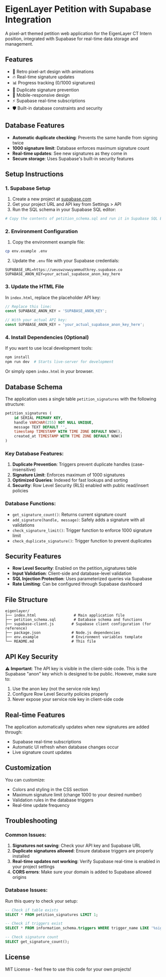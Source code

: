 # EigenLayer Petition with Supabase Integration

A pixel-art themed petition web application for the EigenLayer CT Intern position, integrated with Supabase for real-time data storage and management.

## Features

- 🎨 Retro pixel-art design with animations
- 🔥 Real-time signature updates
- 📊 Progress tracking (0/1000 signatures)
- 🚫 Duplicate signature prevention
- 📱 Mobile-responsive design
- ⚡ Supabase real-time subscriptions
- 🛡️ Built-in database constraints and security

## Database Features

- **Automatic duplicate checking**: Prevents the same handle from signing twice
- **1000 signature limit**: Database enforces maximum signature count
- **Real-time updates**: See new signatures as they come in
- **Secure storage**: Uses Supabase's built-in security features

## Setup Instructions

### 1. Supabase Setup

1. Create a new project at [supabase.com](https://supabase.com)
2. Get your project URL and API key from Settings > API
3. Run the SQL schema in your Supabase SQL editor:

```bash
# Copy the contents of petition_schema.sql and run it in Supabase SQL Editor
```

### 2. Environment Configuration

1. Copy the environment example file:
```bash
cp env.example .env
```

2. Update the `.env` file with your Supabase credentials:
```env
SUPABASE_URL=https://ueuswzvwuyammudtkrey.supabase.co
SUPABASE_ANON_KEY=your_actual_supabase_anon_key_here
```

### 3. Update the HTML File

In `index.html`, replace the placeholder API key:

```javascript
// Replace this line:
const SUPABASE_ANON_KEY = 'SUPABASE_ANON_KEY';

// With your actual API key:
const SUPABASE_ANON_KEY = 'your_actual_supabase_anon_key_here';
```

### 4. Install Dependencies (Optional)

If you want to use local development tools:

```bash
npm install
npm run dev  # Starts live-server for development
```

Or simply open `index.html` in your browser.

## Database Schema

The application uses a single table `petition_signatures` with the following structure:

```sql
petition_signatures (
    id SERIAL PRIMARY KEY,
    handle VARCHAR(255) NOT NULL UNIQUE,
    message TEXT DEFAULT '',
    timestamp TIMESTAMP WITH TIME ZONE DEFAULT NOW(),
    created_at TIMESTAMP WITH TIME ZONE DEFAULT NOW()
)
```

### Key Database Features:

1. **Duplicate Prevention**: Triggers prevent duplicate handles (case-insensitive)
2. **Signature Limit**: Enforces maximum of 1000 signatures
3. **Optimized Queries**: Indexed for fast lookups and sorting
4. **Security**: Row Level Security (RLS) enabled with public read/insert policies

### Database Functions:

- `get_signature_count()`: Returns current signature count
- `add_signature(handle, message)`: Safely adds a signature with all validations
- `check_signature_limit()`: Trigger function to enforce 1000 signature limit
- `check_duplicate_signature()`: Trigger function to prevent duplicates

## Security Features

- **Row Level Security**: Enabled on the petition_signatures table
- **Input Validation**: Client-side and database-level validation
- **SQL Injection Protection**: Uses parameterized queries via Supabase
- **Rate Limiting**: Can be configured through Supabase dashboard

## File Structure

```
eigenlayer/
├── index.html                 # Main application file
├── petition_schema.sql        # Database schema and functions
├── supabase-client.js        # Supabase client configuration (for reference)
├── package.json              # Node.js dependencies
├── env.example               # Environment variables template
└── README.md                 # This file
```

## API Key Security

⚠️ **Important**: The API key is visible in the client-side code. This is the Supabase "anon" key which is designed to be public. However, make sure to:

1. Use the anon key (not the service role key)
2. Configure Row Level Security policies properly
3. Never expose your service role key in client-side code

## Real-time Features

The application automatically updates when new signatures are added through:

- Supabase real-time subscriptions
- Automatic UI refresh when database changes occur
- Live signature count updates

## Customization

You can customize:

- Colors and styling in the CSS section
- Maximum signature limit (change 1000 to your desired number)
- Validation rules in the database triggers
- Real-time update frequency

## Troubleshooting

### Common Issues:

1. **Signatures not saving**: Check your API key and Supabase URL
2. **Duplicate signatures allowed**: Ensure database triggers are properly installed
3. **Real-time updates not working**: Verify Supabase real-time is enabled in your project settings
4. **CORS errors**: Make sure your domain is added to Supabase allowed origins

### Database Issues:

Run this query to check your setup:

```sql
-- Check if table exists
SELECT * FROM petition_signatures LIMIT 1;

-- Check if triggers exist
SELECT * FROM information_schema.triggers WHERE trigger_name LIKE '%signature%';

-- Check signature count
SELECT get_signature_count();
```

## License

MIT License - feel free to use this code for your own projects!
